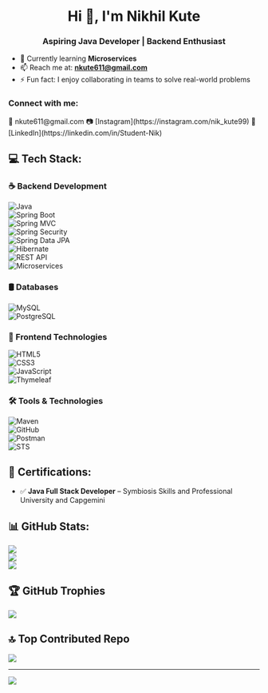 <h1 align="center">Hi 👋, I'm Nikhil Kute</h1>
<h3 align="center">Aspiring Java Developer | Backend Enthusiast</h3>

- 🌱 Currently learning **Microservices**  
- 📫 Reach me at: **nkute611@gmail.com**  
- ⚡ Fun fact: I enjoy collaborating in teams to solve real-world problems  

<h3 align="left">Connect with me:</h3>
<p align="left">
📧 nkute611@gmail.com  
📷 [Instagram](https://instagram.com/nik_kute99)  
💼 [LinkedIn](https://linkedin.com/in/Student-Nik)  
</p>

## 💻 Tech Stack:

### ☕ Backend Development
![Java](https://img.shields.io/badge/Java-%23ED8B00.svg?style=for-the-badge&logo=java&logoColor=white)  
![Spring Boot](https://img.shields.io/badge/Spring_Boot-6DB33F.svg?style=for-the-badge&logo=spring-boot&logoColor=white)  
![Spring MVC](https://img.shields.io/badge/Spring_MVC-6DB33F.svg?style=for-the-badge&logo=spring&logoColor=white)  
![Spring Security](https://img.shields.io/badge/Spring_Security-6DB33F.svg?style=for-the-badge&logo=springsecurity&logoColor=white)  
![Spring Data JPA](https://img.shields.io/badge/Spring_Data_JPA-6DB33F.svg?style=for-the-badge&logo=spring&logoColor=white)  
![Hibernate](https://img.shields.io/badge/Hibernate-59666C.svg?style=for-the-badge&logo=hibernate&logoColor=white)  
![REST API](https://img.shields.io/badge/REST_API-%230073C2.svg?style=for-the-badge&logo=apache&logoColor=white)  
![Microservices](https://img.shields.io/badge/Microservices-%230073C2.svg?style=for-the-badge&logo=docusign&logoColor=white)

### 🛢️ Databases
![MySQL](https://img.shields.io/badge/MySQL-00000F.svg?style=for-the-badge&logo=mysql&logoColor=white)  
![PostgreSQL](https://img.shields.io/badge/H2-004080.svg?style=for-the-badge&logo=h2&logoColor=white)

### 🎨 Frontend Technologies
![HTML5](https://img.shields.io/badge/HTML5-%23E34F26.svg?style=for-the-badge&logo=html5&logoColor=white)  
![CSS3](https://img.shields.io/badge/CSS3-%231572B6.svg?style=for-the-badge&logo=css3&logoColor=white)  
![JavaScript](https://img.shields.io/badge/JavaScript-%23F7DF1E.svg?style=for-the-badge&logo=javascript&logoColor=black)  
![Thymeleaf](https://img.shields.io/badge/Thymeleaf-%2300A300.svg?style=for-the-badge&logo=thymeleaf&logoColor=white)

### 🛠️ Tools & Technologies
![Maven](https://img.shields.io/badge/Maven-C71A36.svg?style=for-the-badge&logo=apachemaven&logoColor=white)  
![GitHub](https://img.shields.io/badge/GitHub-%23121011.svg?style=for-the-badge&logo=github&logoColor=white)  
![Postman](https://img.shields.io/badge/Postman-FF6C37.svg?style=for-the-badge&logo=postman&logoColor=white)  
![STS](https://img.shields.io/badge/Spring_Tool_Suite-6DB33F.svg?style=for-the-badge&logo=spring&logoColor=white)

## 📜 Certifications:
- ✅ **Java Full Stack Developer** – Symbiosis Skills and Professional University and Capgemini

## 📊 GitHub Stats:
![](https://github-readme-stats.vercel.app/api?username=Student-Nik&theme=dark&hide_border=false&include_all_commits=true&count_private=true)<br/>
![](https://github-readme-streak-stats.herokuapp.com/?user=Student-Nik&theme=dark&hide_border=false)<br/>
![](https://github-readme-stats.vercel.app/api/top-langs/?username=Student-Nik&theme=dark&hide_border=false&layout=compact)

## 🏆 GitHub Trophies
![](https://github-profile-trophy.vercel.app/?username=Student-Nik&theme=radical&no-frame=false&no-bg=true&margin-w=4)

## 🔝 Top Contributed Repo
![](https://github-contributor-stats.vercel.app/api?username=Student-Nik&limit=5&theme=dark&combine_all_yearly_contributions=true)

---
[![](https://visitcount.itsvg.in/api?id=Student-Nik&icon=0&color=0)](https://visitcount.itsvg.in)

